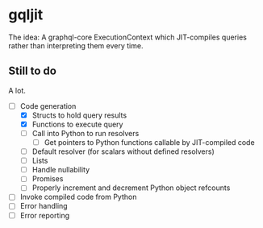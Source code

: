 # gqljit

The idea: A graphql-core ExecutionContext which JIT-compiles queries rather than interpreting them every time.

## Still to do

A lot.

- [ ] Code generation
  - [x] Structs to hold query results
  - [x] Functions to execute query
  - [ ] Call into Python to run resolvers
    - [ ] Get pointers to Python functions callable by JIT-compiled code
  - [ ] Default resolver (for scalars without defined resolvers)
  - [ ] Lists
  - [ ] Handle nullability
  - [ ] Promises
  - [ ] Properly increment and decrement Python object refcounts
- [ ] Invoke compiled code from Python
- [ ] Error handling
- [ ] Error reporting
